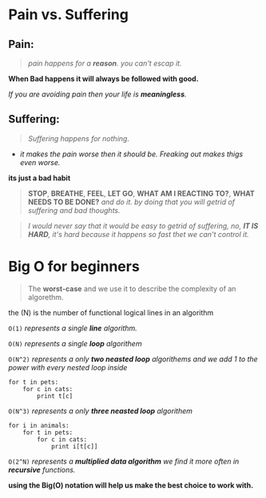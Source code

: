 # Pain vs. Suffering

## Pain:
> *pain happens for a **reason**.*
> *you can't escap it.*

**When Bad happens it will always be followed with good.**

*If you are avoiding pain then your life is **meaningless**.*


## Suffering: 
> *Suffering happens for nothing*.
- *it makes the pain worse then it should be. Freaking out makes thigs even worse.*

**its just a bad habit**

> **STOP**, **BREATHE**, **FEEL**, **LET GO**, **WHAT AM I REACTING TO?**, **WHAT NEEDS TO BE DONE?** *and do it. by doing that you will getrid of suffering and bad thoughts.*


> *I would never say that it would be easy to getrid of suffering, no, **IT IS HARD**, it's hard because it happens so fast thet we can't control it.* 


# Big O for beginners
> The **worst-case** and we use it to describe the complexity of an algorethm. 

the (N) is the number of functional logical lines in an algorithm



`O(1)` *represents a single **line** algorithm.*

`O(N)` *represents a single **loop** algorithem*

`O(N^2)` *represents a only **two neasted loop** algorithems and we add 1 to the power with every nested loop inside*
```
for t in pets:
    for c in cats:
        print t[c]

```


`O(N^3)` *represents a only **three neasted loop** algorithem*
```
for i in animals:
    for t in pets:
        for c in cats:
            print i[t[c]]

```
`O(2^N)` *represents a **multiplied data algorithm** we find it more often in **recursive** functions.*


**using the Big(O) notation will help us make the best choice to work with.**



